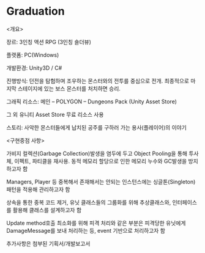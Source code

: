 # Graduation

<개요>

장르: 3인칭 액션 RPG (3인칭 숄더뷰)

플랫폼: PC(Windows)

개발환경: Unity3D / C#

진행방식: 던전을 탐험하며 조우하는 몬스터와의 전투를 중심으로 전개. 최종적으로 마지막 스테이지에 있는 보스 몬스터를 처치하면 승리.

그래픽 리소스: 메인 – POLYGON – Dungeons Pack (Unity Asset Store)

그 외 유니티 Asset Store 무료 리소스 사용

스토리: 사악한 몬스터들에게 납치된 공주를 구하러 가는 용사(플레이어)의 이야기


<구현중점 사항>

가비지 컬렉션(Garbage Collection)발생을 염두에 두고 Object Pooling을 통해 투사체, 이펙트, 파티클을 재사용. 동적 메모리 할당으로 인한 메모리 누수와 GC발생을 방지하고자 함

Managers, Player 등 중복해서 존재해서는 안되는 인스턴스에는 싱글톤(Singleton) 패턴을 적용해 관리하고자 함

상속을 통한 중복 코드 제거, 유닛 클래스들의 그룹화를 위해 추상클래스와, 인터페이스를 활용해 클래스를 설계하고자 함

Update method호출 최소화를 위해 피격 처리와 같은 부분은 피격당한 유닛에게 DamageMessage를 보내 처리하는 등, event 기반으로 처리하고자 함


추가사항은 첨부된 기획서/개발보고서 
